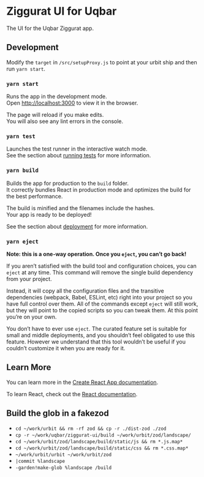# Ziggurat UI for Uqbar

The UI for the Uqbar Ziggurat app.

## Development

Modify the `target` in `/src/setupProxy.js` to point at your urbit ship and then run `yarn start`.

### `yarn start`

Runs the app in the development mode.\
Open [http://localhost:3000](http://localhost:3000/apps/ziggurat) to view it in the browser.

The page will reload if you make edits.\
You will also see any lint errors in the console.

### `yarn test`

Launches the test runner in the interactive watch mode.\
See the section about [running tests](https://facebook.github.io/create-react-app/docs/running-tests) for more information.

### `yarn build`

Builds the app for production to the `build` folder.\
It correctly bundles React in production mode and optimizes the build for the best performance.

The build is minified and the filenames include the hashes.\
Your app is ready to be deployed!

See the section about [deployment](https://facebook.github.io/create-react-app/docs/deployment) for more information.

### `yarn eject`

**Note: this is a one-way operation. Once you `eject`, you can’t go back!**

If you aren’t satisfied with the build tool and configuration choices, you can `eject` at any time. This command will remove the single build dependency from your project.

Instead, it will copy all the configuration files and the transitive dependencies (webpack, Babel, ESLint, etc) right into your project so you have full control over them. All of the commands except `eject` will still work, but they will point to the copied scripts so you can tweak them. At this point you’re on your own.

You don’t have to ever use `eject`. The curated feature set is suitable for small and middle deployments, and you shouldn’t feel obligated to use this feature. However we understand that this tool wouldn’t be useful if you couldn’t customize it when you are ready for it.

## Learn More

You can learn more in the [Create React App documentation](https://facebook.github.io/create-react-app/docs/getting-started).

To learn React, check out the [React documentation](https://reactjs.org/).

## Build the glob in a fakezod
- `cd ~/work/urbit && rm -rf zod && cp -r ./dist-zod ./zod`
- `cp -r ~/work/uqbar/ziggurat-ui/build ~/work/urbit/zod/landscape/`
- `cd ~/work/urbit/zod/landscape/build/static/js && rm *.js.map*`
- `cd ~/work/urbit/zod/landscape/build/static/css && rm *.css.map*`
- `~/work/urbit/urbit ~/work/urbit/zod`
- `|commit %landscape`
- `-garden!make-glob %landscape /build`
